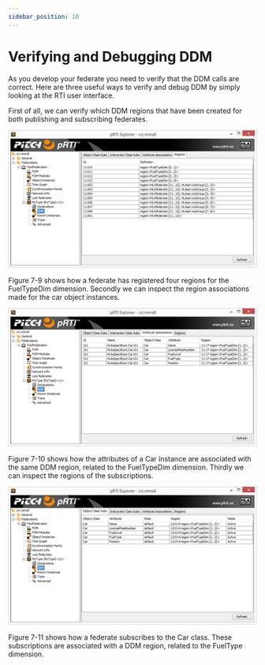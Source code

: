 ```yaml
---
sidebar_position: 10
---
```


# Verifying and Debugging DDM

As you develop your federate you need to verify that the DDM calls are correct. Here are three useful ways to verify and debug DDM by simply looking at the RTI user interface. 

First of all, we can verify which DDM regions that have been created for both publishing and subscribing federates.

![9-prti-regions.png](img%2F9-prti-regions.png)

Figure 7-9 shows how a federate has registered four regions for the FuelTypeDim dimension. Secondly we can inspect the region associations made for the car object instances.

![10-prti-region-inspect-attributes.png](img%2F10-prti-region-inspect-attributes.png)

Figure 7-10 shows how the attributes of a Car instance are associated with the same DDM region, related to the FuelTypeDim dimension. Thirdly we can inspect the regions of the subscriptions.

![11-prti-inspecting-region-subscriptions.png](img%2F11-prti-inspecting-region-subscriptions.png)

Figure 7-11 shows how a federate subscribes to the Car class.  These subscriptions are associated with a DDM region, related to the FuelType dimension. 